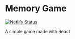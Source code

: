 # Memory Game

[![Netlify Status](https://api.netlify.com/api/v1/badges/523c481f-4af9-49ee-85dc-4ad8ebc0aeb3/deploy-status)](https://app.netlify.com/sites/gamememory/deploys)

A simple game made with React
